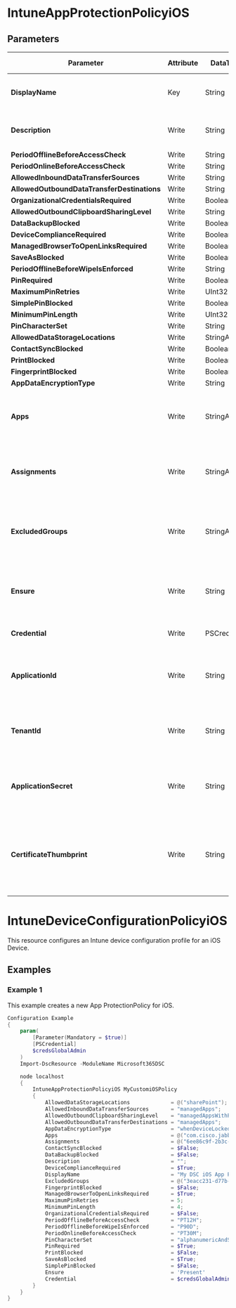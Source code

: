 ﻿# IntuneAppProtectionPolicyiOS

## Parameters

| Parameter | Attribute | DataType | Description | Allowed Values |
| --- | --- | --- | --- | --- |
| **DisplayName** | Key | String | Display name of the iOS App Protection Policy ||
| **Description** | Write | String | Description of the iOS App Protection Policy ||
| **PeriodOfflineBeforeAccessCheck** | Write | String | N/A ||
| **PeriodOnlineBeforeAccessCheck** | Write | String | N/A ||
| **AllowedInboundDataTransferSources** | Write | String | N/A ||
| **AllowedOutboundDataTransferDestinations** | Write | String | N/A ||
| **OrganizationalCredentialsRequired** | Write | Boolean | N/A ||
| **AllowedOutboundClipboardSharingLevel** | Write | String | N/A ||
| **DataBackupBlocked** | Write | Boolean | N/A ||
| **DeviceComplianceRequired** | Write | Boolean | N/A ||
| **ManagedBrowserToOpenLinksRequired** | Write | Boolean | N/A ||
| **SaveAsBlocked** | Write | Boolean | N/A ||
| **PeriodOfflineBeforeWipeIsEnforced** | Write | String | N/A ||
| **PinRequired** | Write | Boolean | N/A ||
| **MaximumPinRetries** | Write | UInt32 | N/A ||
| **SimplePinBlocked** | Write | Boolean | N/A ||
| **MinimumPinLength** | Write | UInt32 | N/A ||
| **PinCharacterSet** | Write | String | N/A ||
| **AllowedDataStorageLocations** | Write | StringArray[] | N/A ||
| **ContactSyncBlocked** | Write | Boolean | N/A ||
| **PrintBlocked** | Write | Boolean | N/A ||
| **FingerprintBlocked** | Write | Boolean | N/A ||
| **AppDataEncryptionType** | Write | String | N/A ||
| **Apps** | Write | StringArray[] | List of Ids representing the iOS apps controlled by this protection policy. ||
| **Assignments** | Write | StringArray[] | List of IDs of the groups assigned to this iOS Protection Policy. ||
| **ExcludedGroups** | Write | StringArray[] | List of IDs of the groups that are excluded from this iOS Protection Policy. ||
| **Ensure** | Write | String | Present ensures the policy exists, absent ensures it is removed. |Present, Absent|
| **Credential** | Write | PSCredential | Credentials of the Intune Admin ||
| **ApplicationId** | Write | String | Id of the Azure Active Directory application to authenticate with. ||
| **TenantId** | Write | String | Id of the Azure Active Directory tenant used for authentication. ||
| **ApplicationSecret** | Write | String | Secret of the Azure Active Directory tenant used for authentication. ||
| **CertificateThumbprint** | Write | String | Thumbprint of the Azure Active Directory application's authentication certificate to use for authentication. ||


# IntuneDeviceConfigurationPolicyiOS

This resource configures an Intune device configuration profile for an iOS Device.

## Examples

### Example 1

This example creates a new App ProtectionPolicy for iOS.

```powershell
Configuration Example
{
    param(
        [Parameter(Mandatory = $true)]
        [PSCredential]
        $credsGlobalAdmin
    )
    Import-DscResource -ModuleName Microsoft365DSC

    node localhost
    {
        IntuneAppProtectionPolicyiOS MyCustomiOSPolicy
        {
            AllowedDataStorageLocations             = @("sharePoint");
            AllowedInboundDataTransferSources       = "managedApps";
            AllowedOutboundClipboardSharingLevel    = "managedAppsWithPasteIn";
            AllowedOutboundDataTransferDestinations = "managedApps";
            AppDataEncryptionType                   = "whenDeviceLocked";
            Apps                                    = @("com.cisco.jabberimintune.ios","com.pervasent.boardpapers.ios","com.sharefile.mobile.intune.ios");
            Assignments                             = @("6ee86c9f-2b3c-471d-ad38-ff4673ed723e");
            ContactSyncBlocked                      = $False;
            DataBackupBlocked                       = $False;
            Description                             = "";
            DeviceComplianceRequired                = $True;
            DisplayName                             = "My DSC iOS App Protection Policy";
            ExcludedGroups                          = @("3eacc231-d77b-4efb-bb5f-310f68bd6198");
            FingerprintBlocked                      = $False;
            ManagedBrowserToOpenLinksRequired       = $True;
            MaximumPinRetries                       = 5;
            MinimumPinLength                        = 4;
            OrganizationalCredentialsRequired       = $False;
            PeriodOfflineBeforeAccessCheck          = "PT12H";
            PeriodOfflineBeforeWipeIsEnforced       = "P90D";
            PeriodOnlineBeforeAccessCheck           = "PT30M";
            PinCharacterSet                         = "alphanumericAndSymbol";
            PinRequired                             = $True;
            PrintBlocked                            = $False;
            SaveAsBlocked                           = $True;
            SimplePinBlocked                        = $False;
            Ensure                                  = 'Present'
            Credential                              = $credsGlobalAdmin;
        }
    }
}
```

